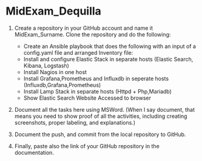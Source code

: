 # MidExam_Dequilla
1. Create a repository in your GitHub account and name it MidExam_Surname. Clone the repository and do the following: 
   - Create an Ansible playbook that does the following with an input of a config.yaml file and arranged Inventory file:
   - Install and configure Elastic Stack in separate  hosts (Elastic Search, Kibana, Logstash)
   - Install Nagios in one host
   - Install Grafana,Prometheus and Influxdb in seperate hosts (Influxdb,Grafana,Prometheus)
   - Install Lamp Stack in separate hosts (Httpd + Php,Mariadb)
   - Show Elastic Search Website Accessed to browser

2. Document all the tasks here using MSWord. (When I say document, that means you need to show proof of all the activities, including creating screenshots, proper labeling, and explanations.) 

3. Document the push, and commit from the local repository to GitHub. 

4. Finally, paste also the link of your GitHub repository in the documentation. 

